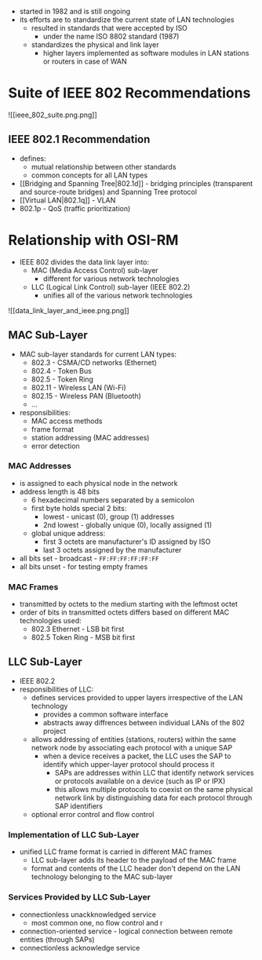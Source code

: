 - started in 1982 and is still ongoing
- its efforts are to standardize the current state of LAN technologies
	- resulted in standards that were accepted by ISO 
		- under the name ISO 8802 standard (1987)
	- standardizes the physical and link layer
		- higher layers implemented as software modules in LAN stations or routers in case of WAN

# Suite of IEEE 802 Recommendations

![[ieee_802_suite.png.png]]

## IEEE 802.1 Recommendation
- defines: 
	- mutual relationship between other standards 
	- common concepts for all LAN types
- [[Bridging and Spanning Tree|802.1d]] - bridging principles (transparent and source-route bridges) and Spanning Tree protocol
- [[Virtual LAN|802.1q]] - VLAN
- 802.1p - QoS (traffic prioritization)

# Relationship with OSI-RM
- IEEE 802 divides the data link layer into:
	- MAC (Media Access Control) sub-layer
		- different for various network technologies
	- LLC (Logical Link Control) sub-layer (IEEE 802.2)
		- unifies all of the various network technologies

![[data_link_layer_and_ieee.png.png]]

## MAC Sub-Layer
- MAC sub-layer standards for current LAN types:
	- 802.3 - CSMA/CD networks (Ethernet)
	- 802.4 - Token Bus
	- 802.5 - Token Ring
	- 802.11 - Wireless LAN (Wi-Fi)
	- 802.15 - Wireless PAN (Bluetooth)
	- ...
- responsibilities:
	- MAC access methods
	- frame format
	- station addressing (MAC addresses)
	- error detection

### MAC Addresses
- is assigned to each physical node in the network
- address length is 48 bits
	- 6 hexadecimal numbers separated by a semicolon
	- first byte holds special 2 bits:
		- lowest - unicast (0), group (1) addresses
		- 2nd lowest - globally unique (0), locally assigned (1)
	- global unique address:
		- first 3 octets are manufacturer's ID assigned by ISO
		- last 3 octets assigned by the manufacturer
- all bits set - broadcast - `FF:FF:FF:FF:FF:FF`
- all bits unset - for testing empty frames

### MAC Frames
- transmitted by octets to the medium starting with the leftmost octet
- order of bits in transmitted octets differs based on different MAC technologies used:
	- 802.3 Ethernet - LSB bit first
	- 802.5 Token Ring - MSB bit first

## LLC Sub-Layer
- IEEE 802.2
- responsibilities of LLC:
	- defines services provided to upper layers irrespective of the LAN technology
		- provides a common software interface
		- abstracts away diffrences between individual LANs of the 802 project
	- allows addressing of entities (stations, routers) within the same network node by associating each protocol with a unique SAP
		- when a device receives a packet, the LLC uses the SAP to identify which upper-layer protocol should process it
			- SAPs are addresses within LLC that identify network services or protocols available on a device (such as IP or IPX)
			- this allows multiple protocols to coexist on the same physical network link by distinguishing data for each protocol through SAP identifiers
	- optional error control and flow control

### Implementation of LLC Sub-Layer
- unified LLC frame format is carried in different MAC frames
	- LLC sub-layer adds its header to the payload of the MAC frame
	- format and contents of the LLC header don't depend on the LAN technology belonging to the MAC sub-layer

### Services Provided by LLC Sub-Layer
- connectionless unackknowledged service
	- most common one, no flow control and r
- connection-oriented service - logical connection between remote entities (through SAPs)
- connectionless acknowledge service






